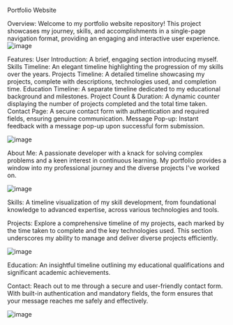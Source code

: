 Portfolio Website

Overview: 
Welcome to my portfolio website repository! This project showcases my journey, skills, and accomplishments in a single-page navigation format, providing an engaging and interactive user experience.
![image](https://github.com/POORANI4402/Portfolio/assets/130770609/0366ca7a-bc64-48c3-a3ef-1b4debcb04b1)

Features: 
User Introduction: A brief, engaging section introducing myself.
Skills Timeline: An elegant timeline highlighting the progression of my skills over the years.
Projects Timeline: A detailed timeline showcasing my projects, complete with descriptions, technologies used, and completion time.
Education Timeline: A separate timeline dedicated to my educational background and milestones.
Project Count & Duration: A dynamic counter displaying the number of projects completed and the total time taken.
Contact Page: A secure contact form with authentication and required fields, ensuring genuine communication.
Message Pop-up: Instant feedback with a message pop-up upon successful form submission.

![image](https://github.com/POORANI4402/Portfolio/assets/130770609/f4c91cff-6214-4f50-8d20-e71f83a8f369)


About Me: 
A passionate developer with a knack for solving complex problems and a keen interest in continuous learning. My portfolio provides a window into my professional journey and the diverse projects I've worked on.

![image](https://github.com/POORANI4402/Portfolio/assets/130770609/f89457bd-7831-481b-aa4b-4dcb18d2875e)


Skills: 
A timeline visualization of my skill development, from foundational knowledge to advanced expertise, across various technologies and tools.

Projects: 
Explore a comprehensive timeline of my projects, each marked by the time taken to complete and the key technologies used. This section underscores my ability to manage and deliver diverse projects efficiently.

![image](https://github.com/POORANI4402/Portfolio/assets/130770609/faf37829-71b2-443c-a274-1ce60f2fe32b)


Education: 
An insightful timeline outlining my educational qualifications and significant academic achievements.

Contact: 
Reach out to me through a secure and user-friendly contact form. With built-in authentication and mandatory fields, the form ensures that your message reaches me safely and effectively.

![image](https://github.com/POORANI4402/Portfolio/assets/130770609/7e9304ec-5bd7-4757-bd78-4be4abf78371)
